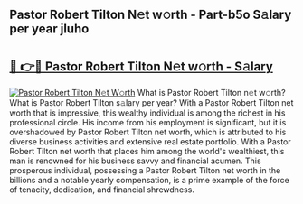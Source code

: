 ## Pastor Robert Tilton N𝚎t w𝚘rth - Part-b5o S𝚊lary per year jluho

# <h2><a href="http://gc4a5av.nevu.top/?p=Pastor+Robert+Tilton">🔗 👉🔴 Pastor Robert Tilton N𝚎t w𝚘rth - S𝚊lary</a></h2>

[![Pastor Robert Tilton N𝚎t W𝚘rth](https://i.imgur.com/Oavwk0R.jpeg)](http://gc4a5av.nevu.top/?p=Pastor+Robert+Tilton)
What is Pastor Robert Tilton n𝚎t w𝚘rth? What is Pastor Robert Tilton s𝚊lary per year?
With a Pastor Robert Tilton net worth that is impressive, this wealthy individual is among the richest in his professional circle. His income from his employment is significant, but it is overshadowed by Pastor Robert Tilton net worth, which is attributed to his diverse business activities and extensive real estate portfolio. With a Pastor Robert Tilton net worth that places him among the world's wealthiest, this man is renowned for his business savvy and financial acumen. This prosperous individual, possessing a Pastor Robert Tilton net worth in the billions and a notable yearly compensation, is a prime example of the force of tenacity, dedication, and financial shrewdness.
